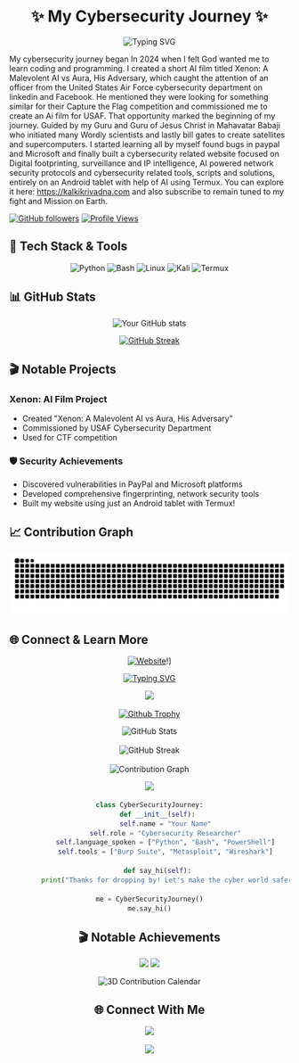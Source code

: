 <div align="center">

# ✨ My Cybersecurity Journey ✨

![Typing SVG](https://readme-typing-svg.demolab.com?font=Fira+Code&pause=1000&color=2C96F7&center=true&vCenter=true&width=500&lines=Cybersecurity+Researcher;Bug+Hunter;AI+%26+Security+Enthusiast)

</div>

My cybersecurity journey began In 2024  when I felt God wanted me to learn coding and programming. I created a short AI film titled Xenon: A Malevolent AI vs Aura, His Adversary, which caught the attention of an officer from the United States Air Force cybersecurity department on linkedin and Facebook. He mentioned they were looking for something similar for their Capture the Flag competition and commissioned me to create an Ai film for USAF. That opportunity marked the beginning of my journey. Guided by my Guru and Guru of Jesus Christ in Mahavatar Babaji who initiated many Wordly scientists and lastly bill gates to create satellites and supercomputers. I started learning all by myself found bugs in paypal and Microsoft and finally  built a cybersecurity related website focused on Digital footprinting, surveillance and IP intelligence, AI powered network security protocols and cybersecurity related tools, scripts and solutions, entirely on an Android tablet with help of AI using Termux. You can explore it here: https://kalkikrivadna.com and also subscribe to remain tuned to my fight and Mission on Earth. 

[![GitHub followers](https://img.shields.io/github/followers/krivadna?style=social)](https://github.com/krivadna)
[![Profile Views](https://komarev.com/ghpvc/?username=krivadna&color=blueviolet)](https://github.com/krivadna)

</div>


## 🚀 Tech Stack & Tools

<div align="center">

![Python](https://img.shields.io/badge/Python-3776AB?style=for-the-badge&logo=python&logoColor=white)
![Bash](https://img.shields.io/badge/Bash-4EAA25?style=for-the-badge&logo=gnu-bash&logoColor=white)
![Linux](https://img.shields.io/badge/Linux-FCC624?style=for-the-badge&logo=linux&logoColor=black)
![Kali](https://img.shields.io/badge/Kali-268BEE?style=for-the-badge&logo=kalilinux&logoColor=white)
![Termux](https://img.shields.io/badge/Termux-000000?style=for-the-badge&logo=terminal&logoColor=white)

</div>

## 📊 GitHub Stats

<div align="center">

![Your GitHub stats](https://github-readme-stats.vercel.app/api?username=krivadna&show_icons=true&theme=radical)

[![GitHub Streak](https://github-readme-streak-stats.herokuapp.com/?user=krivadna&theme=radical)](https://github.com/krivadna)


</div>

## 🎬 Notable Projects

### Xenon: AI Film Project
- Created "Xenon: A Malevolent AI vs Aura, His Adversary"
- Commissioned by USAF Cybersecurity Department
- Used for CTF competition

### 🛡️ Security Achievements
- Discovered vulnerabilities in PayPal and Microsoft platforms
- Developed comprehensive fingerprinting, network security tools
- Built my website using just an Android tablet with Termux!

## 📈 Contribution Graph

<!-- Animated Snake -->
<div align="center">
  <img src="https://raw.githubusercontent.com/platane/platane/output/github-contribution-grid-snake-dark.svg" alt="Snake animation" />
</div>

## 🌐 Connect & Learn More

<div align="center">

[![Website](https://img.shields.io/badge/Website-kalkikrivadna.com-blue?style=for-the-badge&logo=google-chrome)](https://kalkikrivadna.com)!]



</div>


<div align="center">

<!-- Animated Header -->
[![Typing SVG](https://readme-typing-svg.demolab.com?font=Righteous&size=35&center=true&vCenter=true&width=500&height=70&duration=4000&lines=✨+The+Cybersecurity+Journey+✨;🔐+Security+Researcher+🔐;🌟+Bug+Hunter+🌟)](https://git.io/typing-svg)

<!-- Animated Wave -->
<p align="center">
  <img src="https://capsule-render.vercel.app/api?type=waving&color=gradient&text=Welcome!&height=100&section=header&animation=twinkling"/>
</p>

<!-- Profile Trophy -->
<p align="center">
  <a href="https://github.com/ryo-ma/github-profile-trophy">
    <img src="https://github-profile-trophy.vercel.app/?username=yourusername&theme=radical&no-frame=false&no-bg=true&margin-w=4&row=1" alt="Github Trophy"/>
  </a>
</p>

<!-- Animated Stats -->
<div align="center">
  <img src="https://github-readme-stats.vercel.app/api?username=yourusername&theme=radical&hide_border=false&include_all_commits=true&count_private=true" alt="GitHub Stats"/>
  <br><br>
  <img src="https://github-readme-streak-stats.herokuapp.com/?user=yourusername&theme=radical&hide_border=false" alt="GitHub Streak"/>
  <br><br>
  <img src="https://github-readme-activity-graph.vercel.app/graph?username=yourusername&theme=react-dark&hide_border=true" alt="Contribution Graph"/>
</div>

<!-- Animated Skill Icons -->
<p align="center">
  <img src="https://skillicons.dev/icons?i=python,bash,linux,vim,vscode,git" />
</p>

<!-- Animated Code Block -->
```python
class CyberSecurityJourney:
    def __init__(self):
        self.name = "Your Name"
        self.role = "Cybersecurity Researcher"
        self.language_spoken = ["Python", "Bash", "PowerShell"]
        self.tools = ["Burp Suite", "Metasploit", "Wireshark"]
        
    def say_hi(self):
        print("Thanks for dropping by! Let's make the cyber world safer together!")

me = CyberSecurityJourney()
me.say_hi()
```

## 🎬 Notable Achievements

<!-- Gradient Badges -->
<p align="center">
  <img src="https://img.shields.io/badge/USAF_Project-Xenon_AI_Film-gradient?style=for-the-badge&logo=apple-arcade&logoColor=white"/>
  <img src="https://img.shields.io/badge/Bug_Hunter-PayPal_&_Microsoft-gradient?style=for-the-badge&logo=hackerrank&logoColor=white"/>
</p>

<!-- 3D Contribution Calendar -->
![3D Contribution Calendar](https://activity-graph.herokuapp.com/graph?username=krivadna&bg_color=1F222E&color=F8D866&line=F85D7F&point=FFFFFF&hide_border=true)

## 🌐 Connect With Me

<div align="center">
  <a href="https://kalkikrivadna.com">
    <img src="https://img.shields.io/badge/Website-kalkikrivadna.com-blue?style=for-the-badge&logo=google-chrome&logoColor=white"/>
  </a>
</div>

<!-- Animated Footer -->
<p align="center">
  <img src="https://capsule-render.vercel.app/api?type=waving&color=gradient&height=100&section=footer&animation=twinkling"/>
</p>


</div>
